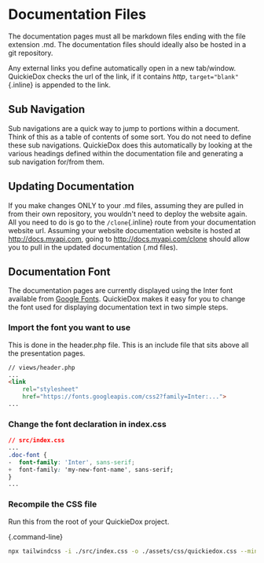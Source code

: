 # Documentation Files

The documentation pages must all be markdown files ending with the file extension .md. The documentation files should ideally also be hosted in a git repository.

Any external links you define automatically open in a new tab/window. QuickieDox checks the url of the link, if it contains *http*, `target="blank"`{.inline} is appended to the link.

## Sub Navigation

Sub navigations are a quick way to jump to portions within a document. Think of this as a table of contents of some sort. You do not need to define these sub navigations. QuickieDox does this automatically by looking at the various headings defined within the documentation file and generating a sub navigation for/from them.

## Updating Documentation

If you make changes ONLY to your .md files, assuming they are pulled in from their own repository, you wouldn't need to deploy the website again. All you need to do is go to the `/clone`{.inline} route from your documentation website url. Assuming your website documentation website is hosted at http://docs.myapi.com, going to http://docs.myapi.com/clone should allow you to pull in the updated documentation (.md files).

## Documentation Font

The documentation pages are currently displayed using the Inter font available from [Google Fonts](https://fonts.google.com/specimen/Inter). QuickieDox makes it easy for you to change the font used for displaying documentation text in two simple steps.

### Import the font you want to use

This is done in the header.php file. This is an include file that sits above all the presentation pages.

```html
// views/header.php
...
<link 
	rel="stylesheet" 
	href="https://fonts.googleapis.com/css2?family=Inter:...">
...
```


### Change the font declaration in index.css

```css
// src/index.css
...
.doc-font {
-  font-family: 'Inter', sans-serif;
+  font-family: 'my-new-font-name', sans-serif;
}
...
```

### Recompile the CSS file

Run this from the root of your QuickieDox project.

{.command-line}
```bash
npx tailwindcss -i ./src/index.css -o ./assets/css/quickiedox.css --minify
```
